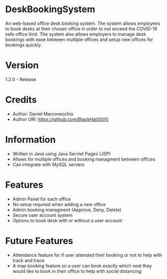 # DeskBookingSystem
An web-based office desk booking system.
The system allows employees to book desks at their chosen office in order to not exceed the COVID-19 safe office limit.
The system also allows employers to manage desk bookings with ease between mutliple offices and setup new offices for bookings quickly.

# Version
1.2.0 - Release

# Credits
- Author: Daniel Marcovecchio 
- Author URI: https://github.com/BlackHat0001/

# Information
- Written in Java using Java Servlet Pages (JSP)
- Allows for multiple offices and booking managment between offices
- Can integrate with MySQL servers

# Features
- Admin Panel for each office
- No setup required when adding a new office
- Admin booking managment (Approve, Deny, Delete)
- Secure user account system
- Options to book desk with or without a user account

# Future Features
- Attendance feature for if user attended their booking or not to help with track and trace
- A map booking feature so a user can book exactly which seat they would like to book in their office to help with social distancing
